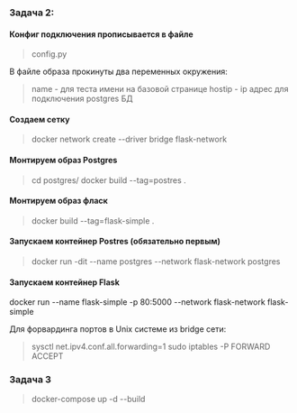### Задача 2:
#### Конфиг подключения прописывается в файле
> config.py

В файле образа прокинуты два переменных окружения:
> name - для теста имени на базовой странице
> hostip - ip адрес для подключения postgres БД

#### Создаем сетку
> docker network create --driver bridge flask-network

#### Монтируем образ Postgres
> cd postgres/
> docker build --tag=postres .

#### Монтируем образ фласк
> docker build --tag=flask-simple .

#### Запускаем контейнер Postres (обязательно первым)
> docker run -dit --name postgres --network flask-network postgres

#### Запускаем контейнер Flask
docker run --name flask-simple -p 80:5000 --network flask-network flask-simple


Для форвардинга портов в Unix системе из bridge сети:
> sysctl net.ipv4.conf.all.forwarding=1
> sudo iptables -P FORWARD ACCEPT


### Задача 3
> docker-compose up -d --build